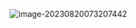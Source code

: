 ![image-20230820073207442](https://gitee.com/nothingimpossible/study-notes-img/raw/master/img/20230820073209.png)